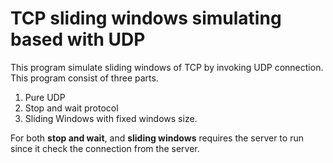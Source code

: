 # TCP sliding windows simulating based with UDP
This program simulate sliding windows of TCP by invoking UDP connection. This program consist of three parts.

1. Pure UDP
1. Stop and wait protocol
1. Sliding Windows with fixed windows size.

For both **stop and wait**, and **sliding windows** requires the server to run since it check the connection from the server.
